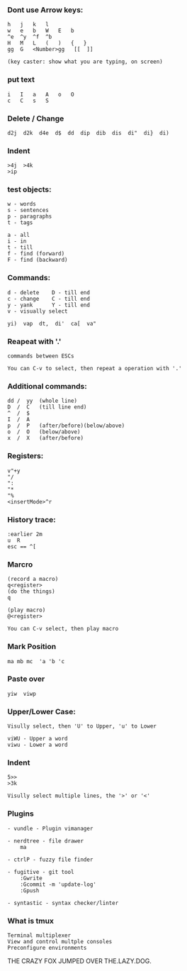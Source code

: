 ### Dont use Arrow keys:

    h   j   k   l
    w   e   b   W   E   b
    ^e  ^y  ^f  ^b
    H   M   L   (   )   {   }
    gg  G   <Number>gg   [[  ]]

    (key caster: show what you are typing, on screen)

### put text

    i   I   a   A   o   O
    c   C   s   S

### Delete / Change
    d2j  d2k  d4e  d$  dd  dip  dib  dis  di"  di}  di)

### Indent
    >4j  >4k
    >ip

### test objects:
    w - words
    s - sentences
    p - paragraphs
    t - tags

    a - all
    i - in
    t - till
    f - find (forward)
    F - find (backward)

### Commands:
    d - delete    D - till end
    c - change    C - till end
    y - yank      Y - till end
    v - visually select

    yi)  vap  dt,  di'  ca[  va"

### Reapeat with '.'
    commands between ESCs

    You can C-v to select, then repeat a operation with '.'

### Additional commands:
    dd /  yy  (whole line)
    D  /  C   (till line end)
    ^  /  $
    I  /  A
    p  /  P   (after/before)(below/above)
    o  /  O   (below/above)
    x  /  X   (after/before)

### Registers:
    v"+y
    "/
    ":
    "*
    "%
    <insertMode>^r

### History trace:
    :earlier 2m
    u  R
    esc == ^[

### Marcro
    (record a macro)
    q<register>
    (do the things)
    q

    (play macro)
    @<register>

    You can C-v select, then play macro

### Mark Position
    ma mb mc  'a 'b 'c

### Paste over
    yiw  viwp

### Upper/Lower Case:

    Visully select, then 'U' to Upper, 'u' to Lower

    viWU - Upper a word
    viwu - Lower a word

### Indent
    5>>
    >3k

    Visully select multiple lines, the '>' or '<'

### Plugins
    - vundle - Plugin vimanager

    - nerdtree - file drawer
        ma

    - ctrlP - fuzzy file finder

    - fugitive - git tool
        :Gwrite
        :Gcommit -m 'update-log'
        :Gpush

    - syntastic - syntax checker/linter

### What is tmux
    Terminal multiplexer
    View and control multple consoles
    Preconfigure environments

THE CRAZY FOX JUMPED OVER THE.LAZY.DOG.
